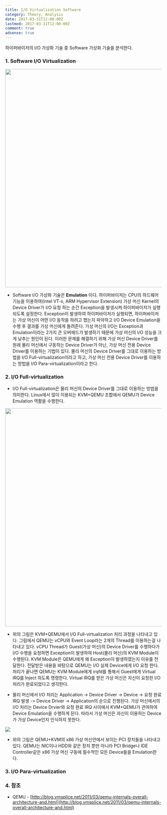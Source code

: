```yaml
---
title: I/O Virtualization Software
category: Theory, Analysis
date: 2017-03-31T12:00:00Z
lastmod: 2017-03-31T12:00:00Z
comment: true
adsense: true
---
```


하이퍼바이저의 I/O 가상화 기술 중 Software 가상화 기술을 분석한다.

### 1. Software I/O Virtualization

<img src="{{site.baseurl}}/images/theory_analysis/IO_Virtualization_Software/Software_IO_Virtualization.PNG" width="700px">

* Software I/O 가상화 기술은 **Emulation** 이다. 하이퍼바이저는 CPU의 하드웨어 기능을 이용하여(Intel VT-x, ARM Hypervisor Extension) 가상 머신 Kernel의 Device Driver가 I/O 요청 하는 순간 Exception을 발생시켜 하이퍼바이저가 실행되도록 설정한다. Exception이 발생하여 하이퍼바이저가 실행되면, 하이퍼바이저는 가상 머신이 어떤 I/O 동작을 하려고 했는지 파악하고 I/O Device Emulation을 수행 후 결과를 가상 머신에게 돌려준다. 가상 머신의 I/O는 Exception과 Emulation이라는 2가지 큰 오버헤드가 발생하기 때문에 가상 머신의 I/O 성능을 크게 낮추는 원인이 된다. 이러한 문제를 해결하기 위해 가상 머신 Device Driver를 원래 물리 머신에서 구동하는 Device Driver가 아닌, 가상 머신 전용 Device Driver를 이용하는 기법이 있다. 물리 머신의 Device Driver를 그대로 이용하는 방법을 I/O Full-virtualization이라고 하고, 가상 머신 전용 Device Driver를 이용하는 방법을 I/O Para-virtualization이라고 한다.

### 2. I/O Full-virtualization

* I/O Full-virtualization은 물리 머신의 Device Driver를 그대로 이용하는 방법을 의미한다. Linux에서 많이 이용되는 KVM+QEMU 조합에서 QEMU가 Device Emulation 역활을 수행한다.

<img src="{{site.baseurl}}/images/theory_analysis/IO_Virtualization_Software/KVM_QEMU_IO_Process.PNG" width="700px">

* 위의 그림은 KVM+QEMU에서 I/O Full-virtualization 처리 과정을 나타내고 있다. 그림에서 QEMU는 vCPU와 Event Loop라는 2개의 Thread를 이용하는걸 나타내고 있다. vCPU Thread가 Guest(가상 머신)의 Device Driver를 수행하다가 I/O 수행을 요청하면 Exception이 발생하여 Host(물리 머신)의 KVM Module이 수행된다. KVM Module은 QEMU에게 왜 Exception이 발생하였는지 이유를 전달한다. 전달받은 내용을 바탕으로 QEMU는 I/O 실제 Device에게 I/O 요청 한다. 처리가 끝나면 QEMU는 KVM Module에게 irqfd를 통해서 Guest에게 Virtual IRQ를 Inject 하도록 명령한다. Virtual IRQ를 받은 가상 머신은 자신이 요청한 I/O 처리가 완료되었다고 생각한다.

* 물리 머신에서 I/O 처리는 Application -> Device Driver -> Device -> 요청 완료 IRQ 발생 -> Device Driver -> Application의 순으로 진행된다. 가상 머신에서의 I/O 처리는 Device Drvier와 요청 완료 IRQ 사이에서 KVM+QEMU가 관여하여 Device Emulation을 수행하게 된다. 따라서 가상 머신은
자신이 이용하는 Device가 가상 Device인지 인식하지 못한다.

![]({{site.baseurl}}/images/theory_analysis/IO_Virtualization_Software/KVM_QEMU_Device.PNG)

* 위의 그림은 QEMU+KVM의 x86 가상 머신안에서 보이는 PCI 장치들을 나타내고 있다. QEMU는 NIC이나 HDD와 같은 장치 뿐만 아니라 PCI Bridge나 IDE Controller같은 x86 가상 머신 구동에 필수적인 모든 Device들을 Emulation한다.

### 3. I/O Para-virtualization


### 4. 참조
* QEMU - [http://blog.vmsplice.net/2011/03/qemu-internals-overall-architecture-and.html](http://blog.vmsplice.net/2011/03/qemu-internals-overall-architecture-and.html)
